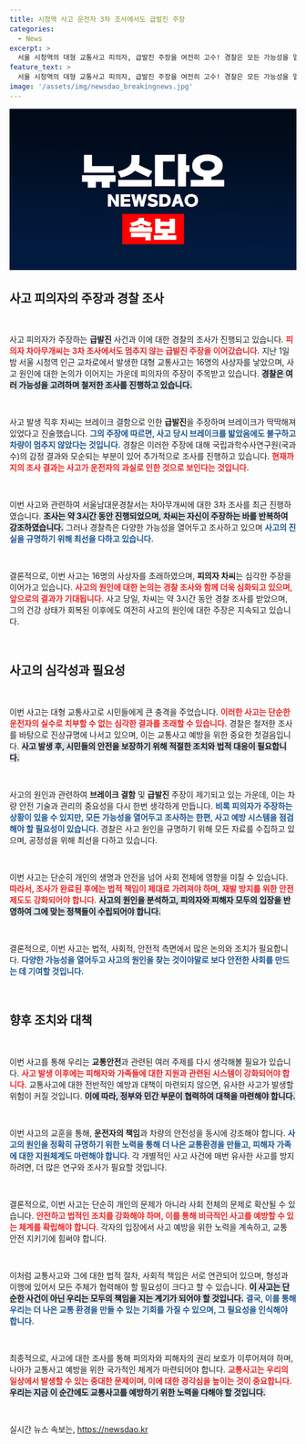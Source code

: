 ```yaml
---
title: 시청역 사고 운전자 3차 조사에서도 급발진 주장
categories:
  - News
excerpt: >
  서울 시청역의 대형 교통사고 피의자, 급발진 주장을 여전히 고수! 경찰은 모든 가능성을 열어둔 채 조사를 진행 중입니다. 과연 진실은 무엇일까요? 클릭해 알아보세요!
feature_text: >
  서울 시청역의 대형 교통사고 피의자, 급발진 주장을 여전히 고수! 경찰은 모든 가능성을 열어둔 채 조사를 진행 중입니다. 과연 진실은 무엇일까요? 클릭해 알아보세요!
image: '/assets/img/newsdao_breakingnews.jpg'
---
```


<p><img src="/assets/img/newsdao_breakingnews.jpg" alt="koreaapp 속보" /></p>

<h2 data-ke-size="size26">사고 피의자의 주장과 경찰 조사</h2>

<p data-ke-size="size16">&nbsp;</p>

<p>사고 피의자가 주장하는 <b>급발진</b> 사건과 이에 대한 경찰의 조사가 진행되고 있습니다. <b><span style="color: #ee2323;">피의자 차아무개씨는 3차 조사에서도 멈추지 않는 급발진 주장을 이어갔습니다.</span></b> 지난 1일 밤 서울 시청역 인근 교차로에서 발생한 대형 교통사고는 16명의 사상자를 낳았으며, 사고 원인에 대한 논의가 이어지는 가운데 피의자의 주장이 주목받고 있습니다. <b><span style="background-color: #21538527;">경찰은 여러 가능성을 고려하며 철저한 조사를 진행하고 있습니다.</span></b></p>

<p data-ke-size="size16">&nbsp;</p>

<p>사고 발생 직후 차씨는 브레이크 결함으로 인한 <b>급발진</b>을 주장하며 브레이크가 딱딱해져 있었다고 진술했습니다. <b><span style="color: #1a5490;">그의 주장에 따르면, 사고 당시 브레이크를 밟았음에도 불구하고 차량이 멈추지 않았다는 것입니다.</span></b> 경찰은 이러한 주장에 대해 국립과학수사연구원(국과수)의 감정 결과와 모순되는 부분이 있어 추가적으로 조사를 진행하고 있습니다. <b><span style="color: #ee2323;">현재까지의 조사 결과는 사고가 운전자의 과실로 인한 것으로 보인다는 것입니다.</span></b></p>

<p data-ke-size="size16">&nbsp;</p>

<p>이번 사고와 관련하여 서울남대문경찰서는 차아무개씨에 대한 3차 조사를 최근 진행하였습니다. <b><span style="background-color: #21538527;">조사는 약 3시간 동안 진행되었으며, 차씨는 자신이 주장하는 바를 반복하여 강조하였습니다.</span></b> 그러나 경찰측은 다양한 가능성을 열어두고 조사하고 있으며 <b><span style="color: #1a5490;">사고의 진실을 규명하기 위해 최선을 다하고 있습니다.</span></b></p>

<p data-ke-size="size16">&nbsp;</p>

<p>결론적으로, 이번 사고는 16명의 사상자를 초래하였으며, <b>피의자 차씨</b>는 심각한 주장을 이어가고 있습니다. <b><span style="color: #ee2323;">사고의 원인에 대한 논의는 경찰 조사와 함께 더욱 심화되고 있으며, 앞으로의 결과가 기대됩니다.</span></b> 사고 당일, 차씨는 약 3시간 동안 경찰 조사를 받았으며, 그의 건강 상태가 회복된 이후에도 여전히 사고의 원인에 대한 주장은 지속되고 있습니다.</p>

<p data-ke-size="size16">&nbsp;</p>

<h2 data-ke-size="size26">사고의 심각성과 필요성</h2>

<p data-ke-size="size16">&nbsp;</p>

<p>이번 사고는 대형 교통사고로 시민들에게 큰 충격을 주었습니다. <b><span style="color: #ee2323;">이러한 사고는 단순한 운전자의 실수로 치부할 수 없는 심각한 결과를 초래할 수 있습니다.</span></b> 경찰은 철저한 조사를 바탕으로 진상규명에 나서고 있으며, 이는 교통사고 예방을 위한 중요한 첫걸음입니다. <b><span style="background-color: #21538527;">사고 발생 후, 시민들의 안전을 보장하기 위해 적절한 조치와 법적 대응이 필요합니다.</span></b></p>

<p data-ke-size="size16">&nbsp;</p>

<p>사고의 원인과 관련하여 <b>브레이크 결함</b> 및 <b>급발진</b> 주장이 제기되고 있는 가운데, 이는 차량 안전 기술과 관리의 중요성을 다시 한번 생각하게 만듭니다. <b><span style="color: #1a5490;">비록 피의자가 주장하는 상황이 있을 수 있지만, 모든 가능성을 열어두고 조사하는 한편, 사고 예방 시스템을 점검해야 할 필요성이 있습니다.</span></b> 경찰은 사고 원인을 규명하기 위해 모든 자료를 수집하고 있으며, 공정성을 위해 최선을 다하고 있습니다.</p>

<p data-ke-size="size16">&nbsp;</p>

<p>이번 사고는 단순히 개인의 생명과 안전을 넘어 사회 전체에 영향을 미칠 수 있습니다. <b><span style="color: #ee2323;">따라서, 조사가 완료된 후에는 법적 책임이 제대로 가려져야 하며, 재발 방지를 위한 안전 제도도 강화되어야 합니다.</span></b> <b><span style="background-color: #21538527;">사고의 원인을 분석하고, 피의자와 피해자 모두의 입장을 반영하여 그에 맞는 정책들이 수립되어야 합니다.</span></b></p>

<p data-ke-size="size16">&nbsp;</p>

<p>결론적으로, 이번 사고는 법적, 사회적, 안전적 측면에서 많은 논의와 조치가 필요합니다. <b><span style="color: #1a5490;">다양한 가능성을 열어두고 사고의 원인을 찾는 것이야말로 보다 안전한 사회를 만드는 데 기여할 것입니다.</span></b></p>

<p data-ke-size="size16">&nbsp;</p>

<h2 data-ke-size="size26">향후 조치와 대책</h2>

<p data-ke-size="size16">&nbsp;</p>

<p>이번 사고를 통해 우리는 <b>교통안전</b>과 관련된 여러 주제를 다시 생각해볼 필요가 있습니다. <b><span style="color: #ee2323;">사고 발생 이후에는 피해자와 가족들에 대한 지원과 관련된 시스템이 강화되어야 합니다.</span></b> 교통사고에 대한 전반적인 예방과 대책이 마련되지 않으면, 유사한 사고가 발생할 위험이 커질 것입니다. <b><span style="background-color: #21538527;">이에 따라, 정부와 민간 부문이 협력하여 대책을 마련해야 합니다.</span></b></p>

<p data-ke-size="size16">&nbsp;</p>

<p>이번 사고의 교훈을 통해, <b>운전자의 책임</b>과 차량의 안전성을 동시에 강조해야 합니다. <b><span style="color: #1a5490;">사고의 원인을 정확히 규명하기 위한 노력을 통해 더 나은 교통환경을 만들고, 피해자 가족에 대한 지원체계도 마련해야 합니다.</span></b> 각 개별적인 사고 사건에 매번 유사한 사고를 방지하려면, 더 많은 연구와 조사가 필요할 것입니다.</p>

<p data-ke-size="size16">&nbsp;</p>

<p>결론적으로, 이번 사고는 단순히 개인의 문제가 아니라 사회 전체의 문제로 확산될 수 있습니다. <b><span style="color: #ee2323;">안전하고 법적인 조치를 강화해야 하며, 이를 통해 비극적인 사고를 예방할 수 있는 체계를 확립해야 합니다.</span></b> 각자의 입장에서 사고 예방을 위한 노력을 계속하고, 교통 안전 지키기에 힘써야 합니다.</p>

<p data-ke-size="size16">&nbsp;</p>

<p>이처럼 교통사고와 그에 대한 법적 절차, 사회적 책임은 서로 연관되어 있으며, 형성과 이행에 있어서 모든 주체가 협력해야 할 필요성이 크다고 할 수 있습니다. <b><span style="background-color: #21538527;">이 사고는 단순한 사건이 아닌 우리는 모두의 책임을 지는 계기가 되어야 할 것입니다.</span></b> <b><span style="color: #1a5490;">결국, 이를 통해 우리는 더 나은 교통 환경을 만들 수 있는 기회를 가질 수 있으며, 그 필요성을 인식해야 합니다.</span></b></p>

<p data-ke-size="size16">&nbsp;</p>

<p>최종적으로, 사고에 대한 조사를 통해 피의자와 피해자의 권리 보호가 이루어져야 하며, 나아가 교통사고 예방을 위한 국가적인 체계가 마련되어야 합니다. <b><span style="color: #ee2323;">교통사고는 우리의 일상에서 발생할 수 있는 중대한 문제이며, 이에 대한 경각심을 높이는 것이 중요합니다.</span></b> <b><span style="background-color: #21538527;">우리는 지금 이 순간에도 교통사고를 예방하기 위한 노력을 다해야 할 것입니다.</span></b></p>

<p data-ke-size="size16">&nbsp;</p>
실시간 뉴스 속보는, <a href="https://newsdao.kr" rel="dofollow">https://newsdao.kr</a>


